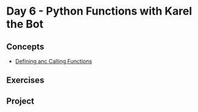 # Day 6 - Python Functions with Karel the Bot

## Concepts

- [Defining anc Calling Functions]()

## Exercises

## Project
